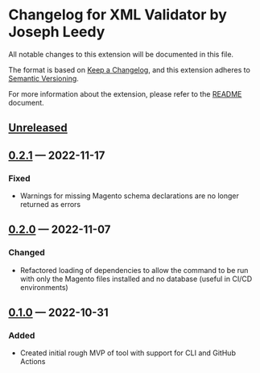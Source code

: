 # Changelog for XML Validator by Joseph Leedy

All notable changes to this extension will be documented in this file.

The format is based on [Keep a Changelog](https://keepachangelog.com/en/1.0.0/),
and this extension adheres to
[Semantic Versioning](https://semver.org/spec/v2.0.0.html).

For more information about the extension, please refer to the
[README](./README.md) document.

## [Unreleased]

## [0.2.1] — 2022-11-17
### Fixed
- Warnings for missing Magento schema declarations are no longer returned as
errors

## [0.2.0] — 2022-11-07
### Changed
- Refactored loading of dependencies to allow the command to be run with only
the Magento files installed and no database (useful in CI/CD environments)

## [0.1.0] — 2022-10-31
### Added
- Created initial rough MVP of tool with support for CLI and GitHub Actions

[Unreleased]: https://github.com/JosephLeedy/magento-module-xml-validator/compare/0.2.1...develop
[0.1.0]: https://github.com/JosephLeedy/magento-module-xml-validator/releases/tag/0.1.0
[0.2.0]: https://github.com/JosephLeedy/magento-module-xml-validator/releases/tag/0.2.0
[0.2.1]: https://github.com/JosephLeedy/magento-module-xml-validator/releases/tag/0.2.1
